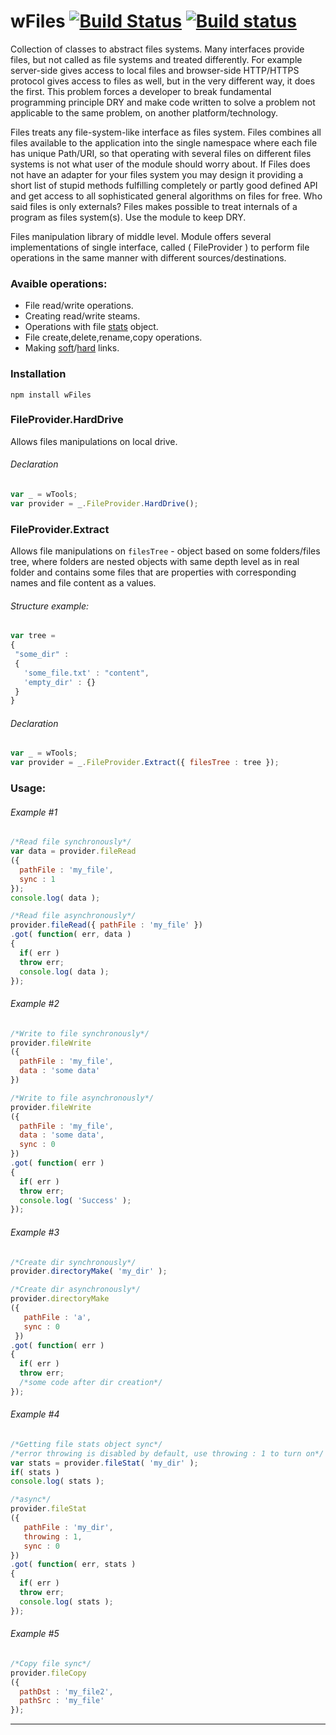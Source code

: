 # wFiles [![Build Status](https://travis-ci.org/Wandalen/wFiles.svg?branch=master)](https://travis-ci.org/Wandalen/wFiles) [![Build status](https://ci.appveyor.com/api/projects/status/rh9519h7y3xdxkf8?svg=true)](https://ci.appveyor.com/project/Wandalen/wfiles)

Collection of classes to abstract files systems. Many interfaces provide files, but not called as file systems and treated differently. For example server-side gives access to local files and browser-side HTTP/HTTPS protocol gives access to files as well, but in the very different way, it does the first. This problem forces a developer to break fundamental programming principle DRY and make code written to solve a problem not applicable to the same problem, on another platform/technology.

Files treats any file-system-like interface as files system. Files combines all files available to the application into the single namespace where each file has unique Path/URI, so that operating with several files on different files systems is not what user of the module should worry about. If Files does not have an adapter for your files system you may design it providing a short list of stupid methods fulfilling completely or partly good defined API and get access to all sophisticated general algorithms on files for free. Who said files is only externals? Files makes possible to treat internals of a program as files system(s). Use the module to keep DRY.

Files manipulation library of middle level. Module offers several implementations  of single interface, called ( FileProvider ) to perform file operations in the same manner with different sources/destinations.

### Avaible operations:
* File read/write operations.
* Creating read/write steams.
* Operations with file [stats](https://nodejs.org/api/fs.html#fs_class_fs_stats) object.
* File create,delete,rename,copy operations.
* Making [soft](https://en.wikipedia.org/wiki/Symbolic_link)/[hard](https://en.wikipedia.org/wiki/Hard_link) links.

### Installation
```terminal
npm install wFiles
```

### FileProvider.HardDrive
Allows files manipulations on local drive.

###### Declaration
```javascript
var _ = wTools;
var provider = _.FileProvider.HardDrive();
```

### FileProvider.Extract
Allows file manipulations on `filesTree` - object based on some folders/files tree, where folders are nested objects with same depth level as in real folder and contains some files that are properties with corresponding names and file content as a values.

###### Structure example:
```javascript
var tree =
{
 "some_dir" :
 {
   'some_file.txt' : "content",
   'empty_dir' : {}
 }
}
```
###### Declaration
```javascript
var _ = wTools;
var provider = _.FileProvider.Extract({ filesTree : tree });
```
<!-- ###### FileProvider.Url desc here -->
### Usage:

###### Example #1
```javascript
/*Read file synchronously*/
var data = provider.fileRead
({
  pathFile : 'my_file',
  sync : 1
});
console.log( data );

/*Read file asynchronously*/
provider.fileRead({ pathFile : 'my_file' })
.got( function( err, data )
{
  if( err )
  throw err;
  console.log( data );
});
```
###### Example #2
```javascript
/*Write to file synchronously*/
provider.fileWrite
({
  pathFile : 'my_file',
  data : 'some data'
})

/*Write to file asynchronously*/
provider.fileWrite
({
  pathFile : 'my_file',
  data : 'some data',
  sync : 0
})
.got( function( err )
{
  if( err )
  throw err;
  console.log( 'Success' );
});
```
###### Example #3
```javascript
/*Create dir synchronously*/
provider.directoryMake( 'my_dir' );

/*Create dir asynchronously*/
provider.directoryMake
({
   pathFile : 'a',
   sync : 0
 })
.got( function( err )
{
  if( err )
  throw err;
  /*some code after dir creation*/
});
```
###### Example #4
```javascript
/*Getting file stats object sync*/
/*error throwing is disabled by default, use throwing : 1 to turn on*/
var stats = provider.fileStat( 'my_dir' );
if( stats )
console.log( stats );

/*async*/
provider.fileStat
({
   pathFile : 'my_dir',
   throwing : 1,
   sync : 0
})
.got( function( err, stats )
{
  if( err )
  throw err;
  console.log( stats );
});
```
###### Example #5
```javascript
/*Copy file sync*/
provider.fileCopy
({
  pathDst : 'my_file2',
  pathSrc : 'my_file'
});

```


---
<!-- # Methods -> later
If sync option is avaible - method supports sync/async modes. Use `true` for synchronous and `false` for async. In asynchronous mode [wConsequence]( https://github.com/Wandalen/wConsequence ) object is returned.
* ##### fileReadAct - returns file content in specified `encoding`.
>  - sync  { Boolean } - sync/async mode switch, default = false;
>  - pathFile { String } - path to target file;
>  - encoding { String } - sets encoding, default = 'utf8'.
* ##### createReadStreamAct - creates readable stream for file specified by `pathFile`.
>  - sync  { Boolean } - sync/async mode switch, default = false;
>  - pathFile { String } - path to target file; -->











































































































































































